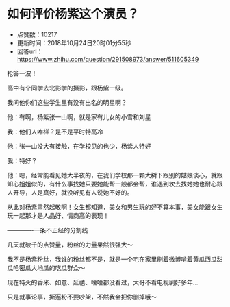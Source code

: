# 如何评价杨紫这个演员？
- 点赞数：10217
- 更新时间：2018年10月24日20时01分55秒
- 回答url：https://www.zhihu.com/question/291508973/answer/511605349
<body>
 <p data-pid="mGx9HajC">抢答一波！</p>
 <p data-pid="h_mAvvF3">高中有个同学去北影学的摄影，跟杨紫一级。</p>
 <p data-pid="mbKHUaWX">我问他你们这些学生里有没有出名的明星啊？</p>
 <p data-pid="yF4uCTWY">他：有啊，杨紫张一山啊，就是家有儿女的小雪和刘星</p>
 <p data-pid="6J-D5Pun">我：他们人咋样？是不是平时特高冷</p>
 <p data-pid="nBCPbHZk">他：张一山没大有接触，在学校见的也少，杨紫人特好</p>
 <p data-pid="81lcOtBq">我：特好？</p>
 <p data-pid="s7AAUSpe">他：嗯，经常能看见她大半夜的，在我们学校那一颗大树下跟别的姑娘谈心，就跟知心姐姐似的，有什么事找她只要她能帮一般都会帮，谁遇到坎去找她她也耐心跟人开导，人是真好，就没听见有人说她不好的。</p>
 <p data-pid="ZTaK0ppl">从此对杨紫肃然起敬啊！女生都知道，美女和男生玩的好不算本事，美女能跟女生玩一起那才是人品好、情商高的表现！</p>
 <p data-pid="DmhBfuJC">————-一条不正经的分割线</p>
 <p data-pid="wY3PI1jp">几天就破千的点赞量，粉丝的力量果然很强大～</p>
 <p data-pid="oplE58ka">我不是杨紫粉丝，我谁的粉丝都不是，就是一个宅在家里刷着微博啃着黄瓜西瓜甜瓜哈密瓜大地瓜的吃瓜群众～</p>
 <p data-pid="6P8rQl__">现在特火的香米、如意、延禧、啥啥都没看过，大哥不看电视剧好多年...</p>
 <p data-pid="M1lH4x6Y">只是就事论事，撕逼粉不要吵架，不然我会把你删掉哦～</p>
</body>